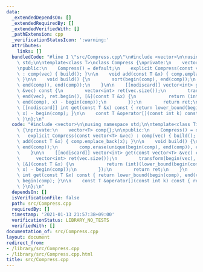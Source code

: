 ```yaml
---
data:
  _extendedDependsOn: []
  _extendedRequiredBy: []
  _extendedVerifiedWith: []
  _pathExtension: cpp
  _verificationStatusIcon: ':warning:'
  attributes:
    links: []
  bundledCode: "#line 1 \"src/Compress.cpp\"\n#include <vector>\n\nusing namespace\
    \ std;\n\ntemplate<class T>\nclass Compress {\nprivate:\n    vector<T> comp{};\n\
    \npublic:\n    Compress() = default;\n    explicit Compress(const vector<T> &vec)\
    \ : comp(vec) { build(); }\n\n    void add(const T &x) { comp.emplace_back(x);\
    \ }\n\n    void build() {\n        sort(begin(comp), end(comp));\n        comp.erase(unique(begin(comp),\
    \ end(comp)), end(comp));\n    }\n\n    [[nodiscard]] vector<int> get(const vector<T>\
    \ &vec) const {\n        vector<int> ret(vec.size());\n        transform(begin(vec),\
    \ end(vec), ret.begin(), [&](const T &x) {\n            return (int)(lower_bound(begin(comp),\
    \ end(comp), x) - begin(comp));\n        });\n        return ret;\n    }\n   \
    \ [[nodiscard]] int get(const T &x) const { return lower_bound(begin(comp), end(comp),\
    \ x) - begin(comp); }\n\n    const T &operator[](const int k) const { return comp[k];\
    \ }\n};\n"
  code: "#include <vector>\n\nusing namespace std;\n\ntemplate<class T>\nclass Compress\
    \ {\nprivate:\n    vector<T> comp{};\n\npublic:\n    Compress() = default;\n \
    \   explicit Compress(const vector<T> &vec) : comp(vec) { build(); }\n\n    void\
    \ add(const T &x) { comp.emplace_back(x); }\n\n    void build() {\n        sort(begin(comp),\
    \ end(comp));\n        comp.erase(unique(begin(comp), end(comp)), end(comp));\n\
    \    }\n\n    [[nodiscard]] vector<int> get(const vector<T> &vec) const {\n  \
    \      vector<int> ret(vec.size());\n        transform(begin(vec), end(vec), ret.begin(),\
    \ [&](const T &x) {\n            return (int)(lower_bound(begin(comp), end(comp),\
    \ x) - begin(comp));\n        });\n        return ret;\n    }\n    [[nodiscard]]\
    \ int get(const T &x) const { return lower_bound(begin(comp), end(comp), x) -\
    \ begin(comp); }\n\n    const T &operator[](const int k) const { return comp[k];\
    \ }\n};\n"
  dependsOn: []
  isVerificationFile: false
  path: src/Compress.cpp
  requiredBy: []
  timestamp: '2021-01-13 21:57:38+09:00'
  verificationStatus: LIBRARY_NO_TESTS
  verifiedWith: []
documentation_of: src/Compress.cpp
layout: document
redirect_from:
- /library/src/Compress.cpp
- /library/src/Compress.cpp.html
title: src/Compress.cpp
---
```

